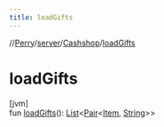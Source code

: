 ```yaml
---
title: loadGifts
---
```

//[Perry](../../../index.html)/[server](../index.html)/[Cashshop](index.html)/[loadGifts](load-gifts.html)



# loadGifts



[jvm]\
fun [loadGifts](load-gifts.html)(): [List](https://kotlinlang.org/api/latest/jvm/stdlib/kotlin.collections/-list/index.html)&lt;[Pair](https://kotlinlang.org/api/latest/jvm/stdlib/kotlin/-pair/index.html)&lt;[Item](../../client.inventory/-item/index.html), [String](https://kotlinlang.org/api/latest/jvm/stdlib/kotlin/-string/index.html)&gt;&gt;





